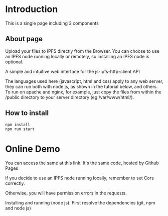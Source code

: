 # Introduction
This is a single page including 3 components
## About page
Upload your files to IPFS directly from the Browser. You can choose to use an IPFS node running locally or remotely, so installing an IPFS node is optional.

A simple and intuitive web interface for the js-ipfs-http-client API

The languages ​​used here (javascript, html and css) apply to any web server, they can run both with node js, as shown in the tutorial below, and others. To run on apache and nginx, for example, just copy the files from within the /public directory to your server directory (eg /var/www/html/).
## How to install
```
npm install
npm run start
```


# Online Demo
You can access the same at this link. It's the same code, hosted by Github Pages

If you decide to use an IPFS node running locally, remember to set Cors correctly.

Otherwise, you will have permission errors in the requests.

Installing and running (node ​​js):
First resolve the dependencies (git, npm and node js)


